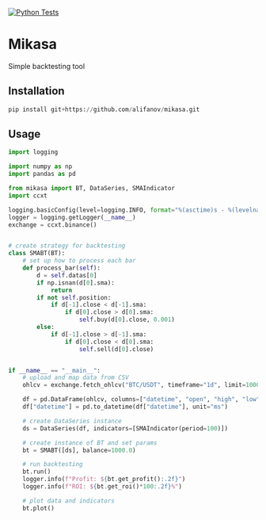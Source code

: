 [![Python Tests](https://github.com/alifanov/mikasa/actions/workflows/main.yml/badge.svg?branch=master&event=push)](https://github.com/alifanov/mikasa/actions/workflows/main.yml)

# Mikasa

Simple backtesting tool

## Installation

```python
pip install git+https://github.com/alifanov/mikasa.git
```

## Usage

```python
import logging

import numpy as np
import pandas as pd

from mikasa import BT, DataSeries, SMAIndicator
import ccxt

logging.basicConfig(level=logging.INFO, format="%(asctime)s - %(levelname)s - %(message)s")
logger = logging.getLogger(__name__)
exchange = ccxt.binance()


# create strategy for backtesting
class SMABT(BT):
    # set up how to process each bar
    def process_bar(self):
        d = self.datas[0]
        if np.isnan(d[0].sma):
            return
        if not self.position:
            if d[-1].close < d[-1].sma:
                if d[0].close > d[0].sma:
                    self.buy(d[0].close, 0.001)
        else:
            if d[-1].close > d[-1].sma:
                if d[0].close < d[0].sma:
                    self.sell(d[0].close)


if __name__ == "__main__":
    # upload and map data from CSV
    ohlcv = exchange.fetch_ohlcv("BTC/USDT", timeframe="1d", limit=1000)

    df = pd.DataFrame(ohlcv, columns=["datetime", "open", "high", "low", "close", "volume"])
    df["datetime"] = pd.to_datetime(df["datetime"], unit="ms")

    # create DataSeries instance
    ds = DataSeries(df, indicators=[SMAIndicator(period=100)])

    # create instance of BT and set params
    bt = SMABT([ds], balance=1000.0)

    # run backtesting
    bt.run()
    logger.info(f"Profit: ${bt.get_profit():.2f}")
    logger.info(f"ROI: ${bt.get_roi()*100:.2f}%")

    # plot data and indicators
    bt.plot()

```